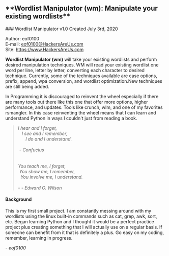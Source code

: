<h2> **Wordlist Manipulator (wm): Manipulate your existing wordlists**</h2>
### Wordlist Manipulator v1.0 Created July 3rd, 2020</br>


Author: eof0100</br>
E-mail: eof0100@HackersAreUs.com </br>
Site:   https://www.HackersAreUs.com </br>

<p>
<b>Wordlist Manipulator (wm)</b> will take your existing wordlists and perform
desired manipulation techniques. WM will read your existing wordlist one
word per line, letter by letter, converting each character to desired technique.
Currently, some of the techniques available are case options, prefix, append, 
wpa conversion, and wordlist optimization.New techniques are still being added.
</p>

<p>
In Programming it is discouraged to reinvent the wheel especially if there are many
tools out there like this one that offer more options, higher performance, and updates.
Tools like crunch, wlm, and one of my favorites rsmangler. In this case reinventing
the wheel means that I can learn and understand Python in ways I couldn't just from
reading a book.
</p>

<blockquote><i>
I hear and I forget,<br>
&nbsp;&nbsp;&nbsp;I see and I remember,<br>
&nbsp;&nbsp;&nbsp;&nbsp;&nbsp;&nbsp;I do and I understand.<br>	
<br>       
&nbsp;-&nbsp;Confucius<br>
<br>
<br>
You teach me, I forget,<br>
&nbsp;You show me, I remember,<br>
&nbsp;&nbsp;You involve me, I understand.<br>
<br>
-&nbsp;- Edward O. Wilson
</blockquote></i>

<h4>Background</h4>
<p>This is my first small project. I am constantly messing around with my wordlists
using the linux built-in commands such as cat, grep, awk, sort, etc. Began learning 
Python and I thought it would be a perfect practice project plus creating something
that I will actually use on a regular basis. If someone can benefit from it that is
definitely a plus. Go easy on my coding, remember, learning in progress.<br><p>


<i>-&nbsp;eof0100</i> 


